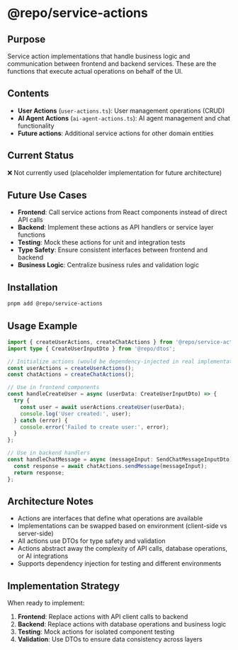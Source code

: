 # @repo/service-actions

## Purpose
Service action implementations that handle business logic and communication between frontend and backend services. These are the functions that execute actual operations on behalf of the UI.

## Contents
- **User Actions** (`user-actions.ts`): User management operations (CRUD)
- **AI Agent Actions** (`ai-agent-actions.ts`): AI agent management and chat functionality
- **Future actions**: Additional service actions for other domain entities

## Current Status
❌ Not currently used (placeholder implementation for future architecture)

## Future Use Cases
- **Frontend**: Call service actions from React components instead of direct API calls
- **Backend**: Implement these actions as API handlers or service layer functions
- **Testing**: Mock these actions for unit and integration tests
- **Type Safety**: Ensure consistent interfaces between frontend and backend
- **Business Logic**: Centralize business rules and validation logic

## Installation
```bash
pnpm add @repo/service-actions
```

## Usage Example
```typescript
import { createUserActions, createChatActions } from '@repo/service-actions';
import type { CreateUserInputDto } from '@repo/dtos';

// Initialize actions (would be dependency-injected in real implementation)
const userActions = createUserActions();
const chatActions = createChatActions();

// Use in frontend components
const handleCreateUser = async (userData: CreateUserInputDto) => {
  try {
    const user = await userActions.createUser(userData);
    console.log('User created:', user);
  } catch (error) {
    console.error('Failed to create user:', error);
  }
};

// Use in backend handlers
const handleChatMessage = async (messageInput: SendChatMessageInputDto) => {
  const response = await chatActions.sendMessage(messageInput);
  return response;
};
```

## Architecture Notes
- Actions are interfaces that define what operations are available
- Implementations can be swapped based on environment (client-side vs server-side)
- All actions use DTOs for type safety and validation
- Actions abstract away the complexity of API calls, database operations, or AI integrations
- Supports dependency injection for testing and different environments

## Implementation Strategy
When ready to implement:
1. **Frontend**: Replace actions with API client calls to backend
2. **Backend**: Replace actions with database operations and business logic
3. **Testing**: Mock actions for isolated component testing
4. **Validation**: Use DTOs to ensure data consistency across layers